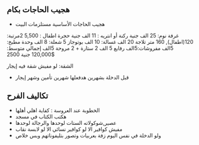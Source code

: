 ## هجيب الحاجات بكام
- هجيب الحاجات الأساسية مستلزمات البيت

غرفة نوم:  25 الف جنية
ركنة أو انتريه : 11 الف جنية
حجرة اطفال : 5,500
2مرتبة: 120(اطفال), 160 متر
تلاجة 20 الف
غسالة: 10 الف
بوتوجاز 5 شعلة: 8 الف
وحدة مطبخ: 5الف
مفروشات:5الف
رفايع 5 الف
2 ستارة + 2 مروحة 5الف
إجمالي متوسط: 120,000 جنية 2500$

الشقة:
لو مفيش شقة فيه إيجار
- قبل الدخلة بشهرين هدفعلها شهرين تأمين وشهر إيجار

## تكاليف الفرح
- الخطوبة عند العروسة : كفاية اهلي أهلها
- هكتب الكتاب في مسجد
- عصير,شوكولاته
  الستات لوحدها والرجالة لوحدها
- مفيش كوافير الا لو كوافير نسائي الا لو لابسة نقاب
- ولو الدخلة في نفس اليوم زفة بعربيات وتصور بتليفوناتهم وبس خلاص